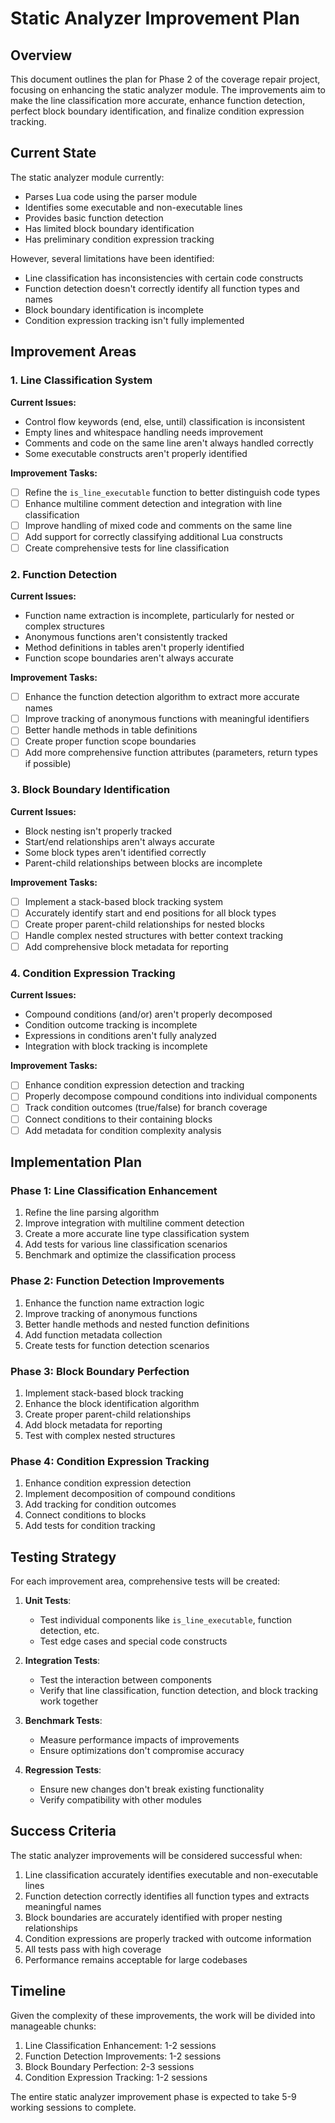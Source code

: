 # Static Analyzer Improvement Plan

## Overview

This document outlines the plan for Phase 2 of the coverage repair project, focusing on enhancing the static analyzer module. The improvements aim to make the line classification more accurate, enhance function detection, perfect block boundary identification, and finalize condition expression tracking.

## Current State

The static analyzer module currently:
- Parses Lua code using the parser module
- Identifies some executable and non-executable lines
- Provides basic function detection
- Has limited block boundary identification
- Has preliminary condition expression tracking

However, several limitations have been identified:
- Line classification has inconsistencies with certain code constructs
- Function detection doesn't correctly identify all function types and names
- Block boundary identification is incomplete
- Condition expression tracking isn't fully implemented

## Improvement Areas

### 1. Line Classification System

**Current Issues:**
- Control flow keywords (end, else, until) classification is inconsistent
- Empty lines and whitespace handling needs improvement
- Comments and code on the same line aren't always handled correctly
- Some executable constructs aren't properly identified

**Improvement Tasks:**
- [ ] Refine the `is_line_executable` function to better distinguish code types
- [ ] Enhance multiline comment detection and integration with line classification
- [ ] Improve handling of mixed code and comments on the same line
- [ ] Add support for correctly classifying additional Lua constructs
- [ ] Create comprehensive tests for line classification

### 2. Function Detection

**Current Issues:**
- Function name extraction is incomplete, particularly for nested or complex structures
- Anonymous functions aren't consistently tracked
- Method definitions in tables aren't properly identified
- Function scope boundaries aren't always accurate

**Improvement Tasks:**
- [ ] Enhance the function detection algorithm to extract more accurate names
- [ ] Improve tracking of anonymous functions with meaningful identifiers
- [ ] Better handle methods in table definitions
- [ ] Create proper function scope boundaries
- [ ] Add more comprehensive function attributes (parameters, return types if possible)

### 3. Block Boundary Identification

**Current Issues:**
- Block nesting isn't properly tracked
- Start/end relationships aren't always accurate
- Some block types aren't identified correctly
- Parent-child relationships between blocks are incomplete

**Improvement Tasks:**
- [ ] Implement a stack-based block tracking system
- [ ] Accurately identify start and end positions for all block types
- [ ] Create proper parent-child relationships for nested blocks
- [ ] Handle complex nested structures with better context tracking
- [ ] Add comprehensive block metadata for reporting

### 4. Condition Expression Tracking

**Current Issues:**
- Compound conditions (and/or) aren't properly decomposed
- Condition outcome tracking is incomplete
- Expressions in conditions aren't fully analyzed
- Integration with block tracking is incomplete

**Improvement Tasks:**
- [ ] Enhance condition expression detection and tracking
- [ ] Properly decompose compound conditions into individual components
- [ ] Track condition outcomes (true/false) for branch coverage
- [ ] Connect conditions to their containing blocks
- [ ] Add metadata for condition complexity analysis

## Implementation Plan

### Phase 1: Line Classification Enhancement

1. Refine the line parsing algorithm
2. Improve integration with multiline comment detection
3. Create a more accurate line type classification system
4. Add tests for various line classification scenarios
5. Benchmark and optimize the classification process

### Phase 2: Function Detection Improvements

1. Enhance the function name extraction logic
2. Improve tracking of anonymous functions
3. Better handle methods and nested function definitions
4. Add function metadata collection
5. Create tests for function detection scenarios

### Phase 3: Block Boundary Perfection

1. Implement stack-based block tracking
2. Enhance the block identification algorithm
3. Create proper parent-child relationships
4. Add block metadata for reporting
5. Test with complex nested structures

### Phase 4: Condition Expression Tracking

1. Enhance condition expression detection
2. Implement decomposition of compound conditions
3. Add tracking for condition outcomes
4. Connect conditions to blocks
5. Add tests for condition tracking

## Testing Strategy

For each improvement area, comprehensive tests will be created:

1. **Unit Tests**:
   - Test individual components like `is_line_executable`, function detection, etc.
   - Test edge cases and special code constructs

2. **Integration Tests**:
   - Test the interaction between components
   - Verify that line classification, function detection, and block tracking work together

3. **Benchmark Tests**:
   - Measure performance impacts of improvements
   - Ensure optimizations don't compromise accuracy

4. **Regression Tests**:
   - Ensure new changes don't break existing functionality
   - Verify compatibility with other modules

## Success Criteria

The static analyzer improvements will be considered successful when:

1. Line classification accurately identifies executable and non-executable lines
2. Function detection correctly identifies all function types and extracts meaningful names
3. Block boundaries are accurately identified with proper nesting relationships
4. Condition expressions are properly tracked with outcome information
5. All tests pass with high coverage
6. Performance remains acceptable for large codebases

## Timeline

Given the complexity of these improvements, the work will be divided into manageable chunks:

1. Line Classification Enhancement: 1-2 sessions
2. Function Detection Improvements: 1-2 sessions
3. Block Boundary Perfection: 2-3 sessions
4. Condition Expression Tracking: 1-2 sessions

The entire static analyzer improvement phase is expected to take 5-9 working sessions to complete.
